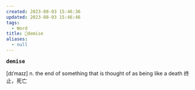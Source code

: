 ```yaml
---
created: 2023-08-03 15:46:36
updated: 2023-08-03 15:46:46
tags:
  - Word
title: 📖demise
aliases:
  - null
---
```


<pre><strong>demise</strong></pre>
[dɪˈmaɪz]
n. the end of something that is thought of as being like a death 终⽌，死亡
